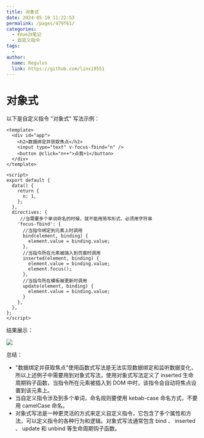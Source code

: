 ```yaml
---
title: 对象式
date: 2024-05-10 11:22:53
permalink: /pages/479f61/
categories:
  - 《Vue2》笔记
  - 自定义指令
tags:
  - 
author: 
  name: Regulus
  link: https://github.com/linxi0551
---
```

# 对象式
以下是自定义指令 "对象式" 写法示例：
```vue
<template>
  <div id="app">
    <h2>数据绑定并获取焦点</h2>
    <input type="text" v-focus-fbind="n" />
    <button @click="n++">点我+1</button>
  </div>
</template>

<script>
export default {
  data() {
    return {
      n: 1,
    };
  },
  directives: {
     //当需要多个单词命名的时候，就不能用简写形式，必须用字符串
    'focus-fbind': {
      //当指令绑定到元素上时调用
      bind(element, binding) {
        element.value = binding.value;
      },
      //当指令所在元素被插入到页面时调用
      inserted(element, binding) {
        element.value = binding.value;
        element.focus();
      },
      //当指令所在模板被更新时调用
      update(element, binding) {
        element.value = binding.value;
      }
    },
  },
};
</script>
```
结果展示：

![](https://cdn.nlark.com/yuque/0/2024/gif/40965929/1715249156383-9ef12bef-fd32-410c-ad09-e39caa506fcc.gif#averageHue=%23e8eaf4&clientId=u7cb7d1e0-c595-4&from=paste&id=u506bb351&originHeight=122&originWidth=272&originalType=url&ratio=1&rotation=0&showTitle=false&status=done&style=stroke&taskId=u3f38dbad-3e9d-410f-9e0b-52eaf8f2d8b&title=)

总结：

- "数据绑定并获取焦点"使用函数式写法是无法实现数据绑定和监听数据变化，所以上述例子中需要用到对象式写法，使用对象式写法定义了  inserted   生命周期钩子函数，当指令所在元素被插入到 DOM 中时，该指令会自动将焦点设置到该元素上。
- 当自定义指令涉及到多个单词，命名规则要使用  kebab-case   命名方式，不要用  camelCase  命名。
- 对象式写法是一种更灵活的方式来定义自定义指令，它包含了多个属性和方法，可以定义指令的各种行为和逻辑。对象式写法通常包含   bind  、 inserted  、 update  和  unbind  等生命周期钩子函数。
